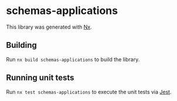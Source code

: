 # schemas-applications

This library was generated with [Nx](https://nx.dev).

## Building

Run `nx build schemas-applications` to build the library.

## Running unit tests

Run `nx test schemas-applications` to execute the unit tests via [Jest](https://jestjs.io).
